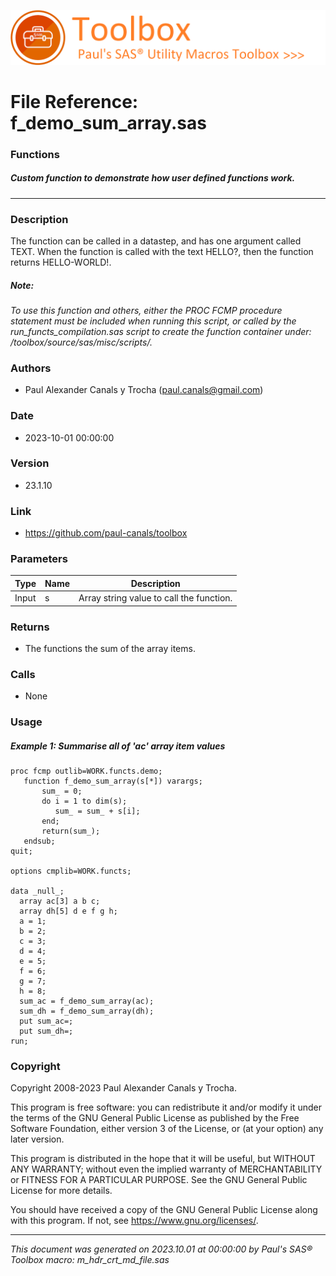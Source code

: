 ![../../misc/images/doc_banner.png](../../misc/images/doc_banner.png)
# 
# File Reference: f_demo_sum_array.sas

### Functions

##### Custom function to demonstrate how user defined functions work.

***

### Description
The function can be called in a datastep, and has one argument called TEXT. When the function is called with the text HELLO?, then the function returns HELLO-WORLD!.

##### *Note:*
*To use this function and others, either the PROC FCMP procedure statement must be included when running this script, or called by the run_functs_compilation.sas script to create the function container under: /toolbox/source/sas/misc/scripts/.*

### Authors
* Paul Alexander Canals y Trocha (paul.canals@gmail.com)

### Date
* 2023-10-01 00:00:00

### Version
* 23.1.10

### Link
* https://github.com/paul-canals/toolbox

### Parameters
| Type | Name | Description |
| ---- | ---- | ----------- |
| Input | s | Array string value to call the function. |

### Returns
* The functions the sum of the array items.

### Calls
* None

### Usage

##### Example 1: Summarise all of 'ac' array item values
```sas
proc fcmp outlib=WORK.functs.demo;
   function f_demo_sum_array(s[*]) varargs;
       sum_ = 0;
       do i = 1 to dim(s);
          sum_ = sum_ + s[i];
       end;
       return(sum_);
   endsub;
quit;

options cmplib=WORK.functs;

data _null_;
  array ac[3] a b c;
  array dh[5] d e f g h;
  a = 1;
  b = 2;
  c = 3;
  d = 4;
  e = 5;
  f = 6;
  g = 7;
  h = 8;
  sum_ac = f_demo_sum_array(ac);
  sum_dh = f_demo_sum_array(dh);
  put sum_ac=;
  put sum_dh=;
run;

```

### Copyright
Copyright 2008-2023 Paul Alexander Canals y Trocha. 
 
This program is free software: you can redistribute it and/or modify 
it under the terms of the GNU General Public License as published by 
the Free Software Foundation, either version 3 of the License, or 
(at your option) any later version. 
 
This program is distributed in the hope that it will be useful, 
but WITHOUT ANY WARRANTY; without even the implied warranty of 
MERCHANTABILITY or FITNESS FOR A PARTICULAR PURPOSE. See the 
GNU General Public License for more details. 
 
You should have received a copy of the GNU General Public License 
along with this program. If not, see <https://www.gnu.org/licenses/>. 


***
*This document was generated on 2023.10.01 at 00:00:00 by Paul's SAS&reg; Toolbox macro: m_hdr_crt_md_file.sas*
